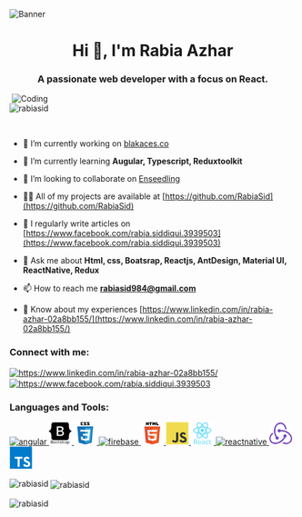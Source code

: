 ![Banner](https://github.com/RabiaSid/RabiaSid/assets/120479126/4ecaacf2-42e4-4f07-9705-4703c6692c26)
<h1 align="center">Hi 👋, I'm Rabia Azhar</h1>
<h3 align="center">A passionate web developer with a focus on React.</h3>
<img align="right" alt="Coding" width="500" src="https://user-images.githubusercontent.com/74038190/221352975-94759904-aa4c-4032-a8ab-b546efb9c478.gif"\>

<p align="left"> <img src="https://komarev.com/ghpvc/?username=rabiasid&label=Profile%20views&color=0e75b6&style=flat" alt="rabiasid" /> </p>

<p align="left"> <a href="https://twitter.com/" target="blank"><img src="https://img.shields.io/twitter/follow/?logo=twitter&style=for-the-badge" alt="" /></a> </p>

- 🔭 I’m currently working on [blakaces.co](https://blakaces.co/)

- 🌱 I’m currently learning **Augular, Typescript, Reduxtoolkit**

- 👯 I’m looking to collaborate on [Enseedling](https://enseedling.com/)

- 👨‍💻 All of my projects are available at [https://github.com/RabiaSid](https://github.com/RabiaSid)

- 📝 I regularly write articles on [https://www.facebook.com/rabia.siddiqui.3939503](https://www.facebook.com/rabia.siddiqui.3939503)

- 💬 Ask me about **Html, css, Boatsrap, Reactjs, AntDesign, Material UI, ReactNative, Redux**

- 📫 How to reach me **rabiasid984@gmail.com**

- 📄 Know about my experiences [https://www.linkedin.com/in/rabia-azhar-02a8bb155/](https://www.linkedin.com/in/rabia-azhar-02a8bb155/)

<h3 align="left">Connect with me:</h3>
<p align="left">
<a href="https://linkedin.com/in/https://www.linkedin.com/in/rabia-azhar-02a8bb155/" target="blank"><img align="center" src="https://raw.githubusercontent.com/rahuldkjain/github-profile-readme-generator/master/src/images/icons/Social/linked-in-alt.svg" alt="https://www.linkedin.com/in/rabia-azhar-02a8bb155/" height="30" width="40" /></a>
<a href="https://fb.com/https://www.facebook.com/rabia.siddiqui.3939503" target="blank"><img align="center" src="https://raw.githubusercontent.com/rahuldkjain/github-profile-readme-generator/master/src/images/icons/Social/facebook.svg" alt="https://www.facebook.com/rabia.siddiqui.3939503" height="30" width="40" /></a>
</p>

<h3 align="left">Languages and Tools:</h3>
<p align="left"> <a href="https://angular.io" target="_blank" rel="noreferrer"> <img src="https://angular.io/assets/images/logos/angular/angular.svg" alt="angular" width="40" height="40"/> </a> <a href="https://getbootstrap.com" target="_blank" rel="noreferrer"> <img src="https://raw.githubusercontent.com/devicons/devicon/master/icons/bootstrap/bootstrap-plain-wordmark.svg" alt="bootstrap" width="40" height="40"/> </a> <a href="https://www.w3schools.com/css/" target="_blank" rel="noreferrer"> <img src="https://raw.githubusercontent.com/devicons/devicon/master/icons/css3/css3-original-wordmark.svg" alt="css3" width="40" height="40"/> </a> <a href="https://firebase.google.com/" target="_blank" rel="noreferrer"> <img src="https://www.vectorlogo.zone/logos/firebase/firebase-icon.svg" alt="firebase" width="40" height="40"/> </a> <a href="https://www.w3.org/html/" target="_blank" rel="noreferrer"> <img src="https://raw.githubusercontent.com/devicons/devicon/master/icons/html5/html5-original-wordmark.svg" alt="html5" width="40" height="40"/> </a> <a href="https://developer.mozilla.org/en-US/docs/Web/JavaScript" target="_blank" rel="noreferrer"> <img src="https://raw.githubusercontent.com/devicons/devicon/master/icons/javascript/javascript-original.svg" alt="javascript" width="40" height="40"/> </a> <a href="https://reactjs.org/" target="_blank" rel="noreferrer"> <img src="https://raw.githubusercontent.com/devicons/devicon/master/icons/react/react-original-wordmark.svg" alt="react" width="40" height="40"/> </a> <a href="https://reactnative.dev/" target="_blank" rel="noreferrer"> <img src="https://reactnative.dev/img/header_logo.svg" alt="reactnative" width="40" height="40"/> </a> <a href="https://redux.js.org" target="_blank" rel="noreferrer"> <img src="https://raw.githubusercontent.com/devicons/devicon/master/icons/redux/redux-original.svg" alt="redux" width="40" height="40"/> </a> <a href="https://www.typescriptlang.org/" target="_blank" rel="noreferrer"> <img src="https://raw.githubusercontent.com/devicons/devicon/master/icons/typescript/typescript-original.svg" alt="typescript" width="40" height="40"/> </a> </p>

<p><img align="left" src="https://github-readme-stats.vercel.app/api/top-langs?username=rabiasid&show_icons=true&locale=en&layout=compact" alt="rabiasid" /></p>

<p>&nbsp;<img align="center" src="https://github-readme-stats.vercel.app/api?username=rabiasid&show_icons=true&locale=en" alt="rabiasid" /></p>

<p><img align="center" src="https://github-readme-streak-stats.herokuapp.com/?user=rabiasid&" alt="rabiasid" /></p>
